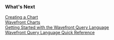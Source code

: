 ### What's Next

[Creating a Chart](https://community.wavefront.com/docs/DOC-1064)  
[Wavefront Charts](https://community.wavefront.com/docs/DOC-1158)  
[Getting Started with the Wavefront Query Language](https://community.wavefront.com/docs/DOC-1019)  
[Wavefront Query Language Quick Reference](https://community.wavefront.com/docs/DOC-1011)

